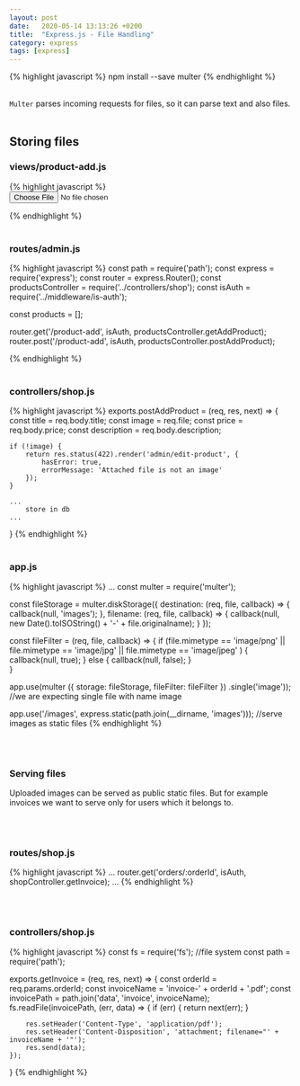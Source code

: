 ```yaml
---
layout: post
date:   2020-05-14 13:13:26 +0200
title:  "Express.js - File Handling"
category: express
tags: [express]
---
```


{% highlight javascript %}
npm install --save multer
{% endhighlight %}
<br /><br />

`Multer` parses incoming requests for files, so it can parse text and also files.
<br /><br />


<h2>Storing files</h2>
<h3>views/product-add.js</h3>
{% highlight javascript %}
<form action="/admin/product-add" enctype="multipart/form-data" method="post">
    <input type="file" name="image" id="image">
</form>
{% endhighlight %}
<br /><br />

<h3>routes/admin.js</h3>
{% highlight javascript %}
const path = require('path');
const express = require('express');
const router = express.Router();
const productsController = require('../controllers/shop');
const isAuth = require('../middleware/is-auth');

const products = [];

router.get('/product-add', isAuth, productsController.getAddProduct);
router.post('/product-add', isAuth, productsController.postAddProduct);

{% endhighlight %}
<br /><br />

<h3>controllers/shop.js</h3>
{% highlight javascript %}
exports.postAddProduct = (req, res, next) => {
    const title = req.body.title;
    const image = req.file;
    const price = req.body.price;
    const description = req.body.description;

    if (!image) {
        return res.status(422).render('admin/edit-product', {
            hasError: true,
            errorMessage: 'Attached file is not an image'
        });
    }

    ...
        store in db
    ...
}
{% endhighlight %}
<br /><br />



<h3>app.js</h3>
{% highlight javascript %}
...
const multer = require('multer');

const fileStorage = multer.diskStorage({
    destination: (req, file, callback) => {
        callback(null, 'images');
    },
    filename: (req, file, callback) => {
        callback(null, new Date().toISOString() + '-' + file.originalname);
    }
});

const fileFilter = (req, file, callback) => {
    if (file.mimetype == 'image/png' ||
        file.mimetype == 'image/jpg' ||
        file.mimetype == 'image/jpeg'
    ) {
        callback(null, true);
    } else {
        callback(null, false);
    }    
}

app.use(multer
    ({
        storage: fileStorage,
        fileFilter: fileFilter
    })
    .single('image'));  //we are expecting single file with name image


app.use('/images', express.static(path.join(__dirname, 'images'))); //serve images as static files
{% endhighlight %}

<br /><br />

<h3>Serving files</h3>
Uploaded images can be served as public static files. But for example invoices we want to serve only for users which it belongs to.

<br /><br />

<h3>routes/shop.js</h3>
{% highlight javascript %}
...
router.get('orders/:orderId', isAuth, shopController.getInvoice);
...
{% endhighlight %}

<br /><br />

<h3>controllers/shop.js</h3>
{% highlight javascript %}
const fs = require('fs');  //file system
const path = require('path');

exports.getInvoice = (req, res, next) => {
    const orderId = req.params.orderId; 
    const invoiceName = 'invoice-' + orderId + '.pdf';
    const invoicePath = path.join('data', 'invoice', invoiceName);
    fs.readFile(invoicePath, (err, data) => {
        if (err) {
            return next(err);
        }

        res.setHeader('Content-Type', 'application/pdf');
        res.setHeader('Content-Disposition', 'attachment; filename="' + invoiceName + '"');
        res.send(data);
    });
}
{% endhighlight %}
